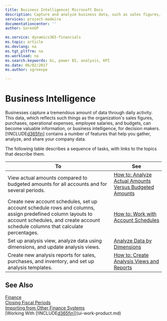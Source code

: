 ```yaml
---
title: Business Intelligence| Microsoft Docs
description: Capture and analyze business data, such as sales figures, purchases, operational expenses, employee salaries, and budgets, that can be valuable information for business intelligence or for decision making.
services: project-madeira
documentationcenter: ''
author: SorenGP

ms.service: dynamics365-financials
ms.topic: article
ms.devlang: na
ms.tgt_pltfrm: na
ms.workload: na
ms.search.keywords: bi, power BI, analysis, KPI
ms.date: 06/02/2017
ms.author: sgroespe

---
```

# Business Intelligence
Businesses capture a tremendous amount of data through daily activity. This data, which reflects such things as the organization's sales figures, purchases, operational expenses, employee salaries, and budgets, can become valuable information, or business intelligence, for decision makers. [!INCLUDE[d365fin](includes/d365fin_md.md)] contains a number of features that help you gather, analyze, and share your company data.

The following table describes a sequence of tasks, with links to the topics that describe them.  

| To | See |
| --- | --- |
|View actual amounts compared to budgeted amounts for all accounts and for several periods.|[How to: Analyze Actual Amounts Versus Budgeted Amounts](bi-how-analyze-actual-versus-budget.md)|
|Create new account schedules, set up account schedule rows and columns, assign predefined column layouts to account schedules, and create account schedule columns that calculate percentages.|[How to: Work with Account Schedules](bi-how-work-account-schedule.md)|
|Set up analysis view, analyze data using dimensions, and update analysis views.|[Analyze Data by Dimensions](bi-how-analyze-data-dimension.md)|
|Create new analysis reports for sales, purchases, and inventory, and set up analysis templates.|[How to: Create Analysis Views and Reports](bi-how-create-analysis-views-reports.md)|

## See Also
[Finance](finance.md)    
[Closing Fiscal Periods](year-close-years-periods.md)  
[Importing from Other Finance Systems](upload-data.md)  
[Working With [!INCLUDE[d365fin](includes/d365fin_md.md)]](ui-work-product.md)
